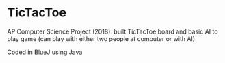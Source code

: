 # TicTacToe
AP Computer Science Project (2018): built TicTacToe board and basic AI to play game (can play with either two people at computer or with AI)

Coded in BlueJ using Java
